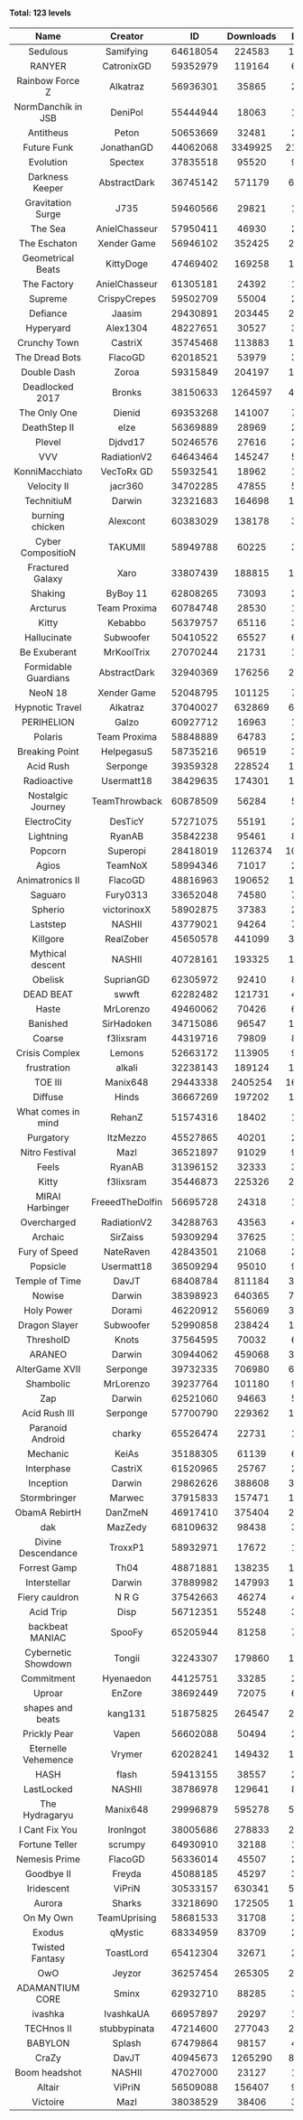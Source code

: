 #### Total: 123 levels

| Name | Creator | ID | Downloads | Likes |
|:---:|:---:|:---:|:---:|:---:|
| Sedulous | Samifying | 64618054 | 224583 | 16962
| RANYER | CatronixGD | 59352979 | 119164 | 6239
| Rainbow Force Z | Alkatraz | 56936301 | 35865 | 2929
| NormDanchik in JSB | DeniPol | 55444944 | 18063 | 1402
| Antitheus | Peton | 50653669 | 32481 | 2953
| Future Funk | JonathanGD | 44062068 | 3349925 | 211272
| Evolution | Spectex | 37835518 | 95520 | 9345
| Darkness Keeper | AbstractDark | 36745142 | 571179 | 67138
| Gravitation Surge | J735 | 59460566 | 29821 | 1907
| The Sea | AnielChasseur | 57950411 | 46930 | 2118
| The Eschaton | Xender Game | 56946102 | 352425 | 29073
| Geometrical Beats | KittyDoge | 47469402 | 169258 | 14519
| The Factory | AnielChasseur | 61305181 | 24392 | 1422
| Supreme | CrispyCrepes | 59502709 | 55004 | 2835
| Defiance | Jaasim | 29430891 | 203445 | 24144
| Hyperyard | Alex1304 | 48227651 | 30527 | 3681
| Crunchy Town | CastriX | 35745468 | 113883 | 14792
| The Dread Bots | FlacoGD | 62018521 | 53979 | 3350
| Double Dash | Zoroa | 59315849 | 204197 | 17765
| Deadlocked 2017 | Bronks | 38150633 | 1264597 | 44835
| The Only One | Dienid | 69353268 | 141007 | 7614
| DeathStep II | elze | 56369889 | 28969 | 2739
| Plevel | Djdvd17 | 50246576 | 27616 | 2983
| VVV | RadiationV2 | 64643464 | 145247 | 5338
| KonniMacchiato | VecToRx GD | 55932541 | 18962 | 1226
| Velocity II | jacr360 | 34702285 | 47855 | 5474
| TechnitiuM | Darwin | 32321683 | 164698 | 14288
| burning chicken | Alexcont | 60383029 | 138178 | 3713
| Cyber CompositioN | TAKUMII | 58949788 | 60225 | 3485
| Fractured Galaxy  | Xaro | 33807439 | 188815 | 15750
| Shaking | ByBoy 11 | 62808265 | 73093 | 2915
| Arcturus | Team Proxima | 60784748 | 28530 | 1545
| Kitty | Kebabbo | 56379757 | 65116 | 3035
| Hallucinate | Subwoofer | 50410522 | 65527 | 6212
| Be Exuberant | MrKoolTrix | 27070244 | 21731 | 1538
| Formidable Guardians | AbstractDark | 32940369 | 176256 | 23360
| NeoN 18 | Xender Game | 52048795 | 101125 | 7990
| Hypnotic Travel | Alkatraz | 37040027 | 632869 | 68486
| PERIHELION | Galzo | 60927712 | 16963 | 1161
| Polaris | Team Proxima | 58848889 | 64783 | 2795
| Breaking Point | HelpegasuS | 58735216 | 96519 | 3807
| Acid Rush | Serponge | 39359328 | 228524 | 19694
| Radioactive | Usermatt18 | 38429635 | 174301 | 15855
| Nostalgic Journey | TeamThrowback | 60878509 | 56284 | 5653
| ElectroCity | DesTicY | 57271075 | 55191 | 2672
| Lightning | RyanAB | 35842238 | 95461 | 8877
| Popcorn | Superopi | 28418019 | 1126374 | 107021
| Agios | TeamNoX | 58994346 | 71017 | 2448
| Animatronics II | FlacoGD | 48816963 | 190652 | 16808
| Saguaro | Fury0313 | 33652048 | 74580 | 7623
| Spherio | victorinoxX | 58902875 | 37383 | 2350
| Laststep | NASHII | 43779021 | 94264 | 7047
| Killgore | RealZober | 45650578 | 441099 | 32024
| Mythical descent | NASHII | 40728161 | 193325 | 10333
| Obelisk | SuprianGD  | 62305972 | 92410 | 8525
| DEAD BEAT | swwft | 62282482 | 121731 | 4080
| Haste | MrLorenzo | 49460062 | 70426 | 6032
| Banished | SirHadoken | 34715086 | 96547 | 11056
| Coarse | f3lixsram | 44319716 | 79809 | 8035
| Crisis Complex | Lemons | 52663172 | 113905 | 9723
| frustration | alkali | 32238143 | 189124 | 19659
| TOE III | Manix648 | 29443338 | 2405254 | 169182
| Diffuse | Hinds | 36667269 | 197202 | 18984
| What comes in mind | RehanZ | 51574316 | 18402 | 1187
| Purgatory | ItzMezzo | 45527865 | 40201 | 2485
| Nitro Festival | Mazl | 36521897 | 91029 | 9109
| Feels | RyanAB | 31396152 | 32333 | 3854
| Kitty | f3lixsram | 35446873 | 225326 | 25001
| MIRAI Harbinger | FreeedTheDolfin | 56695728 | 24318 | 1390
| Overcharged | RadiationV2 | 34288763 | 43563 | 4701
| Archaic | SirZaiss | 59309294 | 37625 | 1920
| Fury of Speed | NateRaven | 42843501 | 21068 | 2060
| Popsicle | Usermatt18 | 36509294 | 95010 | 9098
| Temple of Time | DavJT | 68408784 | 811184 | 31573
| Nowise | Darwin | 38398923 | 640365 | 70527
| Holy Power | Dorami | 46220912 | 556069 | 35743
| Dragon Slayer | Subwoofer | 52990858 | 238424 | 18144
| ThresholD | Knots | 37564595 | 70032 | 6006
| ARANEO | Darwin | 30944062 | 459068 | 38385
| AlterGame XVII | Serponge | 39732335 | 706980 | 62231
| Shambolic | MrLorenzo | 39237764 | 101180 | 9227
| Zap | Darwin | 62521060 | 94663 | 5091
| Acid Rush III | Serponge | 57700790 | 229362 | 16430
| Paranoid Android | charky | 65526474 | 22731 | 1867
| Mechanic | KeiAs | 35188305 | 61139 | 6957
| Interphase | CastriX | 61520965 | 25767 | 2679
| Inception | Darwin | 29862626 | 388608 | 35442
| Stormbringer | Marwec | 37915833 | 157471 | 15012
| ObamA RebirtH | DanZmeN | 46917410 | 375404 | 28293
| dak | MazZedy | 68109632 | 98438 | 3664
| Divine Descendance | TroxxP1 | 58932971 | 17672 | 1219
| Forrest Gamp | Th04 | 48871881 | 138235 | 11146
| Interstellar | Darwin | 37889982 | 147993 | 17899
| Fiery cauldron | N R G | 37542663 | 46274 | 4816
| Acid Trip | Disp | 56712351 | 55248 | 3348
| backbeat MANIAC | SpooFy | 65205944 | 81258 | 7453
| Cybernetic Showdown  | Tongii | 32243307 | 179860 | 17904
| Commitment | Hyenaedon | 44125751 | 33285 | 2247
| Uproar | EnZore | 38692449 | 72075 | 6880
| shapes and beats | kang131 | 51875825 | 264547 | 27063
| Prickly Pear | Vapen | 56602088 | 50494 | 2829
| Eternelle Vehemence | Vrymer | 62028241 | 149432 | 10843
| HASH | flash | 59413155 | 38557 | 2098
| LastLocked | NASHII | 38786978 | 129641 | 8094
| The Hydragaryu | Manix648 | 29996879 | 595278 | 51938
| I Cant Fix You | IronIngot | 38005686 | 278833 | 24591
| Fortune Teller | scrumpy | 64930910 | 32188 | 1880
| Nemesis Prime | FlacoGD | 56336014 | 45507 | 2374
| Goodbye II | Freyda | 45088185 | 45297 | 3240
| Iridescent | ViPriN | 30533157 | 630341 | 50784
| Aurora | Sharks | 33218690 | 172505 | 17623
| On My Own | TeamUprising | 58681533 | 31708 | 2463
| Exodus | qMystic | 68334959 | 83709 | 2559
| Twisted Fantasy | ToastLord | 65412304 | 32671 | 2720
| OwO | Jeyzor | 36257454 | 265305 | 23803
| ADAMANTIUM CORE | Sminx | 62932710 | 88285 | 3520
| ivashka | IvashkaUA | 66957897 | 29297 | 1482
| TECHnos II | stubbypinata | 47214600 | 277043 | 21176
| BABYLON | Splash | 67479864 | 98157 | 4056
| CraZy | DavJT | 40945673 | 1265290 | 82068
| Boom headshot | NASHII | 47027000 | 23127 | 1440
| Altair | ViPriN | 56509088 | 156407 | 9388
| Victoire | Mazl | 38038529 | 38406 | 3935
